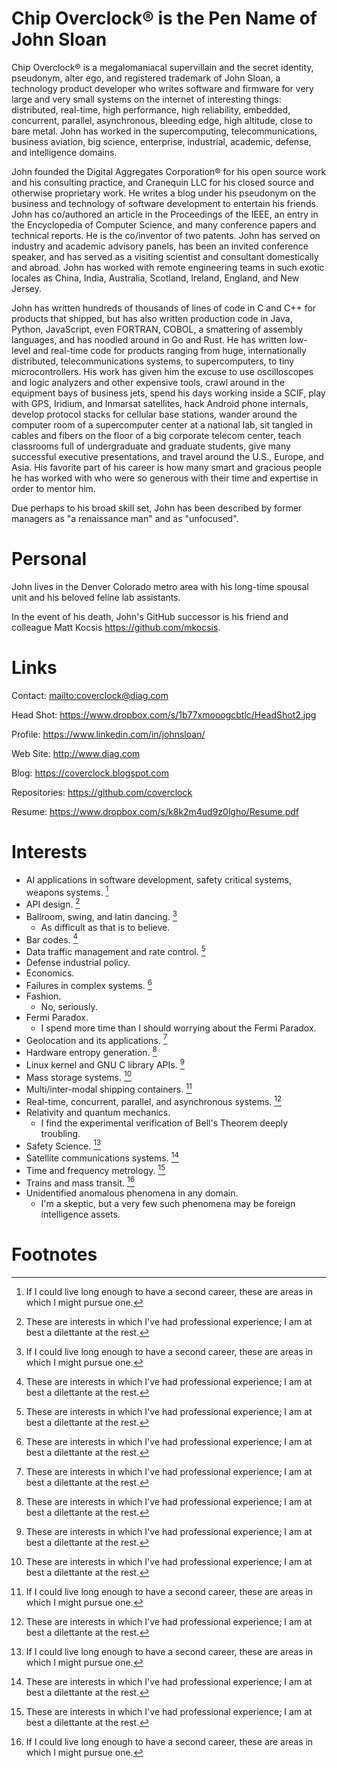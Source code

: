 # Chip Overclock® is the Pen Name of John Sloan

Chip Overclock® is a megalomaniacal supervillain and the secret
identity, pseudonym, alter ego, and registered trademark of John
Sloan, a technology product developer who writes software and
firmware for very large and very small systems on the internet of
interesting things: distributed, real-time, high performance, high
reliability, embedded, concurrent, parallel, asynchronous, bleeding
edge, high altitude, close to bare metal. John has worked in the
supercomputing, telecommunications, business aviation,
big science, enterprise, industrial, academic, defense, and
intelligence domains.

John founded the Digital Aggregates Corporation® for his open source
work and his consulting practice, and Cranequin LLC for his closed
source and otherwise proprietary work. He writes a blog under his
pseudonym on the business and technology of software development
to entertain his friends. John has co/authored an article in the
Proceedings of the IEEE, an entry in the Encyclopedia of Computer
Science, and many conference papers and technical reports. He is
the co/inventor of two patents. John has served on industry and
academic advisory panels, has been an invited conference speaker,
and has served as a visiting scientist and consultant domestically
and abroad. John has worked with remote engineering teams in such
exotic locales as China, India, Australia, Scotland, Ireland, England,
and New Jersey.

John has written hundreds of thousands of lines of code in
C and C++ for products that shipped, but has also written production code
in Java, Python, JavaScript, even FORTRAN, COBOL, a smattering of assembly languages, and has
noodled around in Go and Rust. He has written low-level and real-time code for products
ranging from huge, internationally distributed, telecommunications
systems, to supercomputers, to tiny microcontrollers. His work has given him the excuse
to use oscilloscopes and logic analyzers and other expensive tools, crawl around in the
equipment bays of business jets, spend his days working inside a
SCIF, play with GPS, Iridium, and Inmarsat satellites,
hack Android phone internals, develop protocol stacks for cellular base stations,
wander around the computer room of a supercomputer center at a national
lab, sit tangled in cables and fibers on the floor of a big corporate telecom
center, teach classrooms full of undergraduate and graduate students,
give many successful executive presentations, and travel around the U.S., Europe, and Asia.
His favorite part of his career is how many smart and gracious people he has worked with
who were so generous with their time and expertise in order to mentor him.

Due perhaps to his broad skill set, John has been described by former
managers as "a renaissance man" and as "unfocused".

# Personal

John lives in the Denver Colorado metro area with his long-time spousal unit and his beloved feline lab assistants.

In the event of his death, John's GitHub successor is his friend and colleague Matt Kocsis <https://github.com/mkocsis>.

# Links

Contact: <mailto:coverclock@diag.com>

Head Shot: <https://www.dropbox.com/s/1b77xmooogcbtlc/HeadShot2.jpg>

Profile: <https://www.linkedin.com/in/johnsloan/>

Web Site: <http://www.diag.com>

Blog: <https://coverclock.blogspot.com>

Repositories: <https://github.com/coverclock>

Resume: <https://www.dropbox.com/s/k8k2m4ud9z0lgho/Resume.pdf>

# Interests

* AI applications in software development, safety critical systems, weapons systems. [^2]
* API design. [^1]
* Ballroom, swing, and latin dancing. [^2]
  - As difficult as that is to believe.
* Bar codes. [^1]
* Data traffic management and rate control. [^1]
* Defense industrial policy.
* Economics.
* Failures in complex systems. [^1]
* Fashion.
  - No, seriously.
* Fermi Paradox.
  - I spend more time than I should worrying about the Fermi Paradox.
* Geolocation and its applications. [^1]
* Hardware entropy generation. [^1]
* Linux kernel and GNU C library APIs. [^1]
* Mass storage systems. [^1]
* Multi/inter-modal shipping containers. [^2]
* Real-time, concurrent, parallel, and asynchronous systems. [^1]
* Relativity and quantum mechanics.
  - I find the experimental verification of Bell's Theorem deeply troubling.
* Safety Science. [^2]
* Satellite communications systems. [^1]
* Time and frequency metrology. [^1]
* Trains and mass transit. [^2]
* Unidentified anomalous phenomena in any domain.
  - I'm a skeptic, but a very few such phenomena may be foreign intelligence assets.

[^1]: These are interests in which I've had professional experience; I am at best a dilettante at the rest. 
[^2]: If I could live long enough to have a second career, these are areas in which I might pursue one. 

# Footnotes
